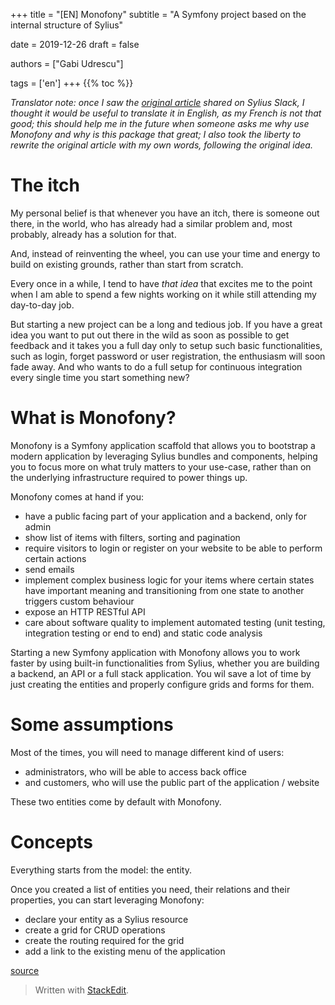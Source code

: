 +++
title = "[EN] Monofony"
subtitle = "A Symfony project based on the internal structure of Sylius"

date = 2019-12-26
draft = false

authors = ["Gabi Udrescu"]

tags = ['en']
+++
{{% toc %}}

*Translator note: once I saw the [original article](https://afsy.fr/avent/2019/22-monofony-base-sur-la-structure-interne-de-sylius) shared on Sylius Slack, I thought it would be useful to translate it in English, as my French is not that good; this should help me in the future when someone asks me why use Monofony and why is this package that great; I also took the liberty to rewrite the original article with my own words, following the original idea.*

# The itch

My personal belief is that whenever you have an itch, there is someone out there, in the world, who has already had a similar problem and, most probably, already has a solution for that. 

And, instead of reinventing the wheel, you can use your time and energy to build on existing grounds, rather than start from scratch.

Every once in a while, I tend to have *that idea* that excites me to the point when I am able to spend a few nights working on it while still attending my day-to-day job. 

But starting a new project can be a long and tedious job. If you have a great idea you want to put out there in the wild as soon as possible to get feedback and it takes you a full day only to setup such basic functionalities, such as login, forget password or user registration, the enthusiasm will soon fade away. And who wants to do a full setup for continuous integration every single time you start something new? 

# What is Monofony?

Monofony is a Symfony application scaffold that allows you to bootstrap a modern application by leveraging Sylius bundles and components, helping you to focus more on what truly matters to your use-case, rather than on the underlying infrastructure required to power things up. 

Monofony comes at hand if you:
 - have a public facing part of your application and a backend, only for admin
 - show list of items with filters, sorting and pagination
 - require visitors to login or register on your website to be able to perform certain actions
 - send emails 
 - implement complex business logic for your items where certain states have important meaning and transitioning from one state to another triggers custom behaviour 
 - expose an HTTP RESTful API
 - care about software quality to implement automated testing (unit testing, integration testing or end to end) and static code analysis

Starting a new Symfony application with Monofony allows you to work faster by using built-in functionalities from Sylius, whether you are building a backend, an API or a full stack application. You wil save a lot of time by just creating the entities and properly configure grids and forms for them.

# Some assumptions

Most of the times, you will need to manage different kind of users:

 - administrators, who will be able to access back office 
 - and customers, who will use the public part of the application / website

These two entities come by default with Monofony.

# Concepts

Everything starts from the model: the entity. 

Once you created a list of entities you need, their relations and their properties, you can start leveraging Monofony:

 - declare your entity as a Sylius resource
 - create a grid for CRUD operations
 - create the routing required for the grid
 - add a link to the existing menu of the application

[source](https://afsy.fr/avent/2019/22-monofony-base-sur-la-structure-interne-de-sylius)

> Written with [StackEdit](https://stackedit.io/).
<!--stackedit_data:
eyJoaXN0b3J5IjpbMTgzNDQ2OTY1NSwtNTQ1NTA3OTI0LC0xOT
AxODg2Mzk5LC0xOTY3MzA0OTQzLC0xMjY0MTMzMTIsLTE4NDEw
MTk5MDksMTY2Njk2OTM4MF19
-->